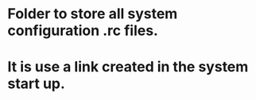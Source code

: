 # Folder to store all system configuration .rc files.
# It is use a link created in the system start up.
